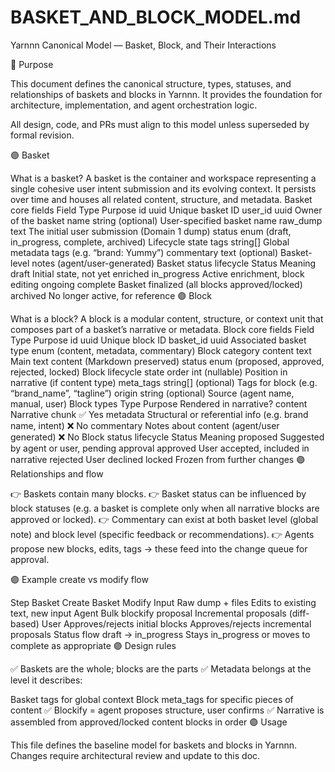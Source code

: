 # BASKET_AND_BLOCK_MODEL.md

Yarnnn Canonical Model — Basket, Block, and Their Interactions

🎯 Purpose

This document defines the canonical structure, types, statuses, and relationships of baskets and blocks in Yarnnn.
It provides the foundation for architecture, implementation, and agent orchestration logic.

All design, code, and PRs must align to this model unless superseded by formal revision.

🟣 Basket

What is a basket?
A basket is the container and workspace representing a single cohesive user intent submission and its evolving context.
It persists over time and houses all related content, structure, and metadata.
Basket core fields
Field	Type	Purpose
id	uuid	Unique basket ID
user_id	uuid	Owner of the basket
name	string (optional)	User-specified basket name
raw_dump	text	The initial user submission (Domain 1 dump)
status	enum (draft, in_progress, complete, archived)	Lifecycle state
tags	string[]	Global metadata tags (e.g. “brand: Yummy”)
commentary	text (optional)	Basket-level notes (agent/user-generated)
Basket status lifecycle
Status	Meaning
draft	Initial state, not yet enriched
in_progress	Active enrichment, block editing ongoing
complete	Basket finalized (all blocks approved/locked)
archived	No longer active, for reference
🟣 Block

What is a block?
A block is a modular content, structure, or context unit that composes part of a basket’s narrative or metadata.
Block core fields
Field	Type	Purpose
id	uuid	Unique block ID
basket_id	uuid	Associated basket
type	enum (content, metadata, commentary)	Block category
content	text	Main text content (Markdown preserved)
status	enum (proposed, approved, rejected, locked)	Block lifecycle state
order	int (nullable)	Position in narrative (if content type)
meta_tags	string[] (optional)	Tags for block (e.g. “brand_name”, “tagline”)
origin	string (optional)	Source (agent name, manual, user)
Block types
Type	Purpose	Rendered in narrative?
content	Narrative chunk	✅ Yes
metadata	Structural or referential info (e.g. brand name, intent)	❌ No
commentary	Notes about content (agent/user generated)	❌ No
Block status lifecycle
Status	Meaning
proposed	Suggested by agent or user, pending approval
approved	User accepted, included in narrative
rejected	User declined
locked	Frozen from further changes
🟣 Relationships and flow

👉 Baskets contain many blocks.
👉 Basket status can be influenced by block statuses (e.g. a basket is complete only when all narrative blocks are approved or locked).
👉 Commentary can exist at both basket level (global note) and block level (specific feedback or recommendations).
👉 Agents propose new blocks, edits, tags → these feed into the change queue for approval.

🟣 Example create vs modify flow

Step	Basket Create	Basket Modify
Input	Raw dump + files	Edits to existing text, new input
Agent	Bulk blockify proposal	Incremental proposals (diff-based)
User	Approves/rejects initial blocks	Approves/rejects incremental proposals
Status flow	draft → in_progress	Stays in_progress or moves to complete as appropriate
🟣 Design rules

✅ Baskets are the whole; blocks are the parts
✅ Metadata belongs at the level it describes:

Basket tags for global context
Block meta_tags for specific pieces of content
✅ Blockify = agent proposes structure, user confirms
✅ Narrative is assembled from approved/locked content blocks in order
🟣 Usage

This file defines the baseline model for baskets and blocks in Yarnnn.
Changes require architectural review and update to this doc.